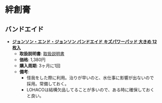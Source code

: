 絆創膏
====

バンドエイド
----

- [**ジョンソン・エンド・ジョンソン バンドエイド キズパワーパッド 大きめ 12枚入**](https://lohaco.jp/itemGroup/81011/)
  - **取扱説明書**: [取扱説明書](http://www.band-aid.jp/kizupowerpad/use.html)
  - **価格**: 1,380円
  - **購入周期**: 3ヶ月に1回
  - **備考**:
    - 怪我をした際に利用。治りが早いのと、水仕事に影響が出ないので採用。常備しておく。
    - LOHACOは結構欠品してることが多いので、ある時に確保しておくと良い。
